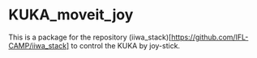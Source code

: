 # KUKA_moveit_joy

This is a package for the repository (iiwa_stack)[https://github.com/IFL-CAMP/iiwa_stack] to control the KUKA by joy-stick.

